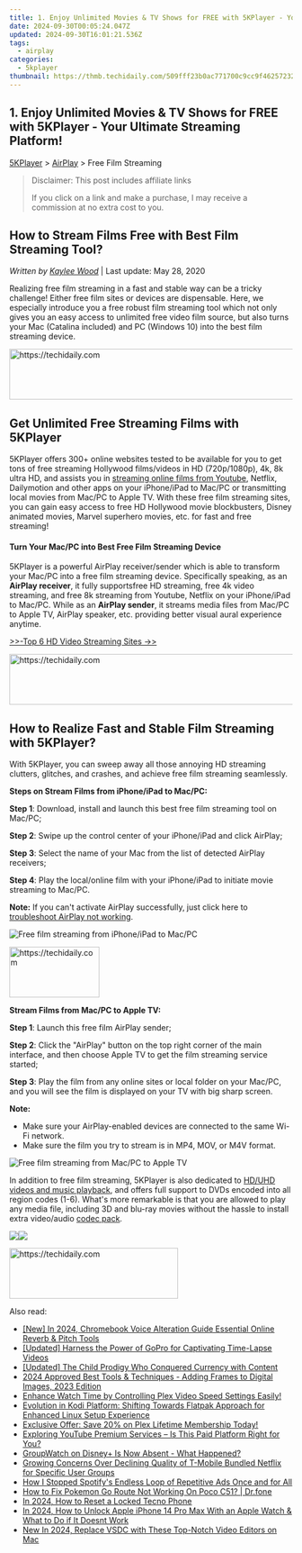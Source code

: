 ```yaml
---
title: 1. Enjoy Unlimited Movies & TV Shows for FREE with 5KPlayer - Your Ultimate Streaming Platform!
date: 2024-09-30T00:05:24.047Z
updated: 2024-09-30T16:01:21.536Z
tags:
  - airplay
categories:
  - 5kplayer
thumbnail: https://thmb.techidaily.com/509fff23b0ac771700c9cc9f462572328b6f939b94b3444a0e657778351b7b6a.jpg
---
```


## 1. Enjoy Unlimited Movies & TV Shows for FREE with 5KPlayer - Your Ultimate Streaming Platform!

[5KPlayer](https://tools.techidaily.com/5kplayer/products/) \> [AirPlay](https://tools.techidaily.com/5kplayer/airplay/) \> Free Film Streaming

>  Disclaimer: This post includes affiliate links
>
>  If you click on a link and make a purchase, I may receive a commission at no extra cost to you.
>

## How to Stream Films Free with Best Film Streaming Tool?

 _Written by [Kaylee Wood](https://www.quora.com/profile/Amanda-Hu-21)_ | Last update: May 28, 2020

Realizing free film streaming in a fast and stable way can be a tricky challenge! Either free film sites or devices are dispensable. Here, we especially introduce you a free robust film streaming tool which not only gives you an easy access to unlimited free video film source, but also turns your Mac (Catalina included) and PC (Windows 10) into the best film streaming device.

<!-- affiliate ads begin -->
<a href="https://appsumo.8odi.net/c/5597632/2075483/7443" target="_top" id="2075483">
  <img src="//a.impactradius-go.com/display-ad/7443-2075483" border="0" alt="https://techidaily.com" width="728" height="90"/>
</a>
<img height="0" width="0" src="https://appsumo.8odi.net/i/5597632/2075483/7443" style="position:absolute;visibility:hidden;" border="0" />
<!-- affiliate ads end -->

## Get Unlimited Free Streaming Films with 5KPlayer

5KPlayer offers 300+ online websites tested to be available for you to get tons of free streaming Hollywood films/videos in HD (720p/1080p), 4k, 8k ultra HD, and assists you in [streaming online films from Youtube](https://tools.techidaily.com/5kplayer/airplay/), Netflix, Dailymotion and other apps on your iPhone/iPad to Mac/PC or transmitting local movies from Mac/PC to Apple TV. With these free film streaming sites, you can gain easy access to free HD Hollywood movie blockbusters, Disney animated movies, Marvel superhero movies, etc. for fast and free streaming!

#### **Turn Your Mac/PC into Best Free Film Streaming Device**

5KPlayer is a powerful AirPlay receiver/sender which is able to transform your Mac/PC into a free film streaming device. Specifically speaking, as an **AirPlay receiver**, it fully supportsfree HD streaming, free 4k video streaming, and free 8k streaming from Youtube, Netflix on your iPhone/iPad to Mac/PC. While as an **AirPlay sender**, it streams media files from Mac/PC to Apple TV, AirPlay speaker, etc. providing better visual aural experience anytime. 

[\>>-Top 6 HD Video Streaming Sites ->>](https://tools.techidaily.com/5kplayer/airplay/)

<!-- affiliate ads begin -->
<a href="https://appsumo.8odi.net/c/5597632/2144272/7443" target="_top" id="2144272">
  <img src="//a.impactradius-go.com/display-ad/7443-2144272" border="0" alt="https://techidaily.com" width="728" height="90"/>
</a>
<img height="0" width="0" src="https://appsumo.8odi.net/i/5597632/2144272/7443" style="position:absolute;visibility:hidden;" border="0" />
<!-- affiliate ads end -->

## How to Realize Fast and Stable Film Streaming with 5KPlayer?

With 5KPlayer, you can sweep away all those annoying HD streaming clutters, glitches, and crashes, and achieve free film streaming seamlessly. 

**Steps on Stream Films from iPhone/iPad to Mac/PC:**

**Step 1**: Download, install and launch this best free film streaming tool on Mac/PC;

**Step 2**: Swipe up the control center of your iPhone/iPad and click AirPlay; 

**Step 3**: Select the name of your Mac from the list of detected AirPlay receivers;

**Step 4**: Play the local/online film with your iPhone/iPad to initiate movie streaming to Mac/PC. 

**Note:** If you can't activate AirPlay successfully, just click here to [troubleshoot AirPlay not working](https://tools.techidaily.com/5kplayer/airplay/).

![Free film streaming from iPhone/iPad to Mac/PC](https://www.5kplayer.com/airplay/img/5kplayer-freeaacplayer-yxt-030603.jpg) 

<!-- affiliate ads begin -->
<a href="https://25home.pxf.io/c/5597632/2148638/16836" target="_top" id="2148638">
  <img src="//a.impactradius-go.com/display-ad/16836-2148638" border="0" alt="https://techidaily.com" width="160" height="90"/>
</a>
<img height="0" width="0" src="https://25home.pxf.io/i/5597632/2148638/16836" style="position:absolute;visibility:hidden;" border="0" />
<!-- affiliate ads end -->

**Stream Films from Mac/PC to Apple TV:**

**Step 1**: Launch this free film AirPlay sender;

**Step 2**: Click the "AirPlay" button on the top right corner of the main interface, and then choose Apple TV to get the film streaming service started;

**Step 3**: Play the film from any online sites or local folder on your Mac/PC, and you will see the film is displayed on your TV with big sharp screen.

**Note:** 
* Make sure your AirPlay-enabled devices are connected to the same Wi-Fi network.
* Make sure the film you try to stream is in MP4, MOV, or M4V format.

![Free film streaming from Mac/PC to Apple TV](https://www.5kplayer.com/airplay/img/5k-airplay-xsy-airplay-with-win10-15021501.jpg) 

In addition to free film streaming, 5KPlayer is also dedicated to [HD/UHD videos and music playback](https://tools.techidaily.com/5kplayer/video-music-player/), and offers full support to DVDs encoded into all region codes (1-6). What's more remarkable is that you are allowed to play any media file, including 3D and blu-ray movies without the hassle to install extra video/audio [codec pack](https://tools.techidaily.com/5kplayer/video-music-player/). 

[![](https://www.5kplayer.com/airplay/../button/freedownwhitewin.png)](https://tools.techidaily.com/5kplayer/products/)[![](https://www.5kplayer.com/airplay/../button/freedownbackmac.png)](https://tools.techidaily.com/5kplayer/products/)

<!-- affiliate ads begin -->
<a href="https://aligracehair.sjv.io/c/5597632/2135414/19272" target="_top" id="2135414">
  <img src="//a.impactradius-go.com/display-ad/19272-2135414" border="0" alt="https://techidaily.com" width="300" height="90"/>
</a>
<img height="0" width="0" src="https://aligracehair.sjv.io/i/5597632/2135414/19272" style="position:absolute;visibility:hidden;" border="0" />
<!-- affiliate ads end -->

<ins class="adsbygoogle"
     style="display:block"
     data-ad-format="autorelaxed"
     data-ad-client="ca-pub-7571918770474297"
     data-ad-slot="1223367746"></ins>

<ins class="adsbygoogle"
     style="display:block"
     data-ad-client="ca-pub-7571918770474297"
     data-ad-slot="8358498916"
     data-ad-format="auto"
     data-full-width-responsive="true"></ins>

<span class="atpl-alsoreadstyle">Also read:</span>
<div><ul>
<li><a href="https://fox-direct.techidaily.com/new-in-2024-chromebook-voice-alteration-guide-essential-online-reverb-and-pitch-tools/"><u>[New] In 2024, Chromebook Voice Alteration Guide Essential Online Reverb & Pitch Tools</u></a></li>
<li><a href="https://some-techniques.techidaily.com/updated-harness-the-power-of-gopro-for-captivating-time-lapse-videos/"><u>[Updated] Harness the Power of GoPro for Captivating Time-Lapse Videos</u></a></li>
<li><a href="https://youtube-tips.techidaily.com/ed-the-child-prodigy-who-conquered-currency-with-content/"><u>[Updated] The Child Prodigy Who Conquered Currency with Content</u></a></li>
<li><a href="https://article-files.techidaily.com/2024-approved-best-tools-and-techniques-adding-frames-to-digital-images-2023-edition/"><u>2024 Approved Best Tools & Techniques - Adding Frames to Digital Images, 2023 Edition</u></a></li>
<li><a href="https://media-tips.techidaily.com/enhance-watch-time-by-controlling-plex-video-speed-settings-easily/"><u>Enhance Watch Time by Controlling Plex Video Speed Settings Easily!</u></a></li>
<li><a href="https://media-tips.techidaily.com/evolution-in-kodi-platform-shifting-towards-flatpak-approach-for-enhanced-linux-setup-experience/"><u>Evolution in Kodi Platform: Shifting Towards Flatpak Approach for Enhanced Linux Setup Experience</u></a></li>
<li><a href="https://media-tips.techidaily.com/exclusive-offer-save-20-on-plex-lifetime-membership-today/"><u>Exclusive Offer: Save 20% on Plex Lifetime Membership Today!</u></a></li>
<li><a href="https://media-tips.techidaily.com/exploring-youtube-premium-services-is-this-paid-platform-right-for-you/"><u>Exploring YouTube Premium Services – Is This Paid Platform Right for You?</u></a></li>
<li><a href="https://media-tips.techidaily.com/groupwatch-on-disneyplus-is-now-absent-what-happened/"><u>GroupWatch on Disney+ Is Now Absent - What Happened?</u></a></li>
<li><a href="https://media-tips.techidaily.com/growing-concerns-over-declining-quality-of-t-mobile-bundled-netflix-for-specific-user-groups/"><u>Growing Concerns Over Declining Quality of T-Mobile Bundled Netflix for Specific User Groups</u></a></li>
<li><a href="https://media-tips.techidaily.com/how-i-stopped-spotifys-endless-loop-of-repetitive-ads-once-and-for-all/"><u>How I Stopped Spotify's Endless Loop of Repetitive Ads Once and for All</u></a></li>
<li><a href="https://pokemon-go-android.techidaily.com/how-to-fix-pokemon-go-route-not-working-on-poco-c51-drfone-by-drfone-virtual-android/"><u>How to Fix Pokemon Go Route Not Working On Poco C51? | Dr.fone</u></a></li>
<li><a href="https://unlock-android.techidaily.com/in-2024-how-to-reset-a-locked-tecno-phone-by-drfone-android/"><u>In 2024, How to Reset a Locked Tecno Phone</u></a></li>
<li><a href="https://ios-unlock.techidaily.com/in-2024-how-to-unlock-apple-iphone-14-pro-max-with-an-apple-watch-and-what-to-do-if-it-doesnt-work-by-drfone-ios/"><u>In 2024, How to Unlock Apple iPhone 14 Pro Max With an Apple Watch & What to Do if It Doesnt Work</u></a></li>
<li><a href="https://ai-driven-video-production.techidaily.com/new-in-2024-replace-vsdc-with-these-top-notch-video-editors-on-mac/"><u>New In 2024, Replace VSDC with These Top-Notch Video Editors on Mac</u></a></li>
</ul></div>

